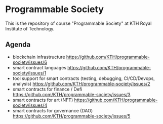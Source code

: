 # Programmable Society

This is the repository of course "Programmable Society" at KTH Royal Institute of Technology.

## Agenda

* blockchain infrastructure https://github.com/KTH/programmable-society/issues/6
* smart contract languages https://github.com/KTH/programmable-society/issues/1
* tool support for smart contracts (testing, debugging, CI/CD/Devops, analysis) https://github.com/KTH/programmable-society/issues/2
* smart contracts for finance / Defi https://github.com/KTH/programmable-society/issues/3
* smart contracts for art (NFT) https://github.com/KTH/programmable-society/issues/4
* smart contracts for governance (DAO) https://github.com/KTH/programmable-society/issues/5
